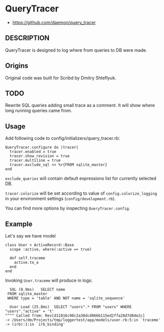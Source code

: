 # QueryTracer

* https://github.com/daemon/query_tracer

## DESCRIPTION

QueryTracer is designed to log where from queries to DB were made.

## Origins

Original code was built for Scribd by Dmitry Shteflyuk.

## TODO

Rewrite SQL queries adding small trace as a comment. It will show where long running queries came from.

## Usage

Add following code to config/initializers/query_tracer.rb:

    QueryTracer.configure do |tracer|
      tracer.enabled = true
      tracer.show_revision = true
      tracer.multiline = true
      tracer.exclude_sql << %r{FROM sqlite_master}
    end
    
`exclude_queries` will contain default expressions list for currently selected DB.

`tracer.colorize` will be set according to value of `config.colorize_logging` in your environment settings (`config/development.rb`).

You can find more options by inspecting `QueryTracer.config`.

## Example

Let's say we have model

    class User < ActiveRecord::Base
      scope :active, where(:active => true)
      
      def self.traceme
        active.to_a
      end
    end

Invoking `User.traceme` will produce in logs:

      SQL (0.9ms)   SELECT name
     FROM sqlite_master
     WHERE type = 'table' AND NOT name = 'sqlite_sequence'
    
      User Load (25.8ms)  SELECT "users".* FROM "users" WHERE "users"."active" = 't'
    ^^^^ Called from: Rev[d11816c90c2a38dcd866b115ed2ffa28d7d84e2c]
    -> /Users/dm/Projects/tmp/loggertest/app/models/user.rb:5:in `traceme'
    -> (irb):1:in `irb_binding'
